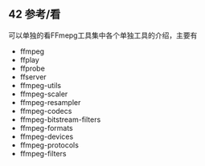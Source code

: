 ## 42 参考/看 ##
可以单独的看FFmepg工具集中各个单独工具的介绍，主要有
- ffmpeg 
- ffplay
- ffprobe 
- ffserver
- ffmpeg-utils
- ffmpeg-scaler
- ffmpeg-resampler 
- ffmpeg-codecs 
- ffmpeg-bitstream-filters
- ffmpeg-formats
- ffmpeg-devices
- ffmpeg-protocols
- ffmpeg-filters 